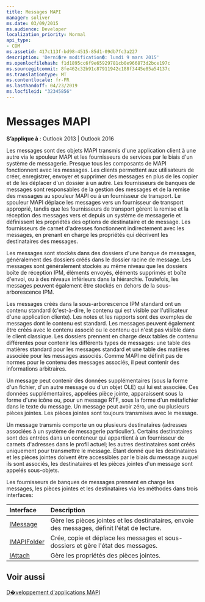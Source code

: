 ```yaml
---
title: Messages MAPI
manager: soliver
ms.date: 03/09/2015
ms.audience: Developer
localization_priority: Normal
api_type:
- COM
ms.assetid: 417c113f-bd98-4515-85d1-09db7fc3a227
description: 'Derni�re modification�: lundi 9 mars 2015'
ms.openlocfilehash: f1d1895cc6f9e65929781cb0e966873d2bce197c
ms.sourcegitcommit: 8fe462c32b91c87911942c188f3445e85a54137c
ms.translationtype: MT
ms.contentlocale: fr-FR
ms.lasthandoff: 04/23/2019
ms.locfileid: "32345856"
---
```

# <a name="mapi-messages"></a>Messages MAPI

  
  
**S’applique à** : Outlook 2013 | Outlook 2016 
  
Les messages sont des objets MAPI transmis d'une application client à une autre via le spouleur MAPI et les fournisseurs de services par le biais d'un système de messagerie. Presque tous les composants de MAPI fonctionnent avec les messages. Les clients permettent aux utilisateurs de créer, enregistrer, envoyer et supprimer des messages en plus de les copier et de les déplacer d'un dossier à un autre. Les fournisseurs de banques de messages sont responsables de la gestion des messages et de la remise des messages au spouleur MAPI ou à un fournisseur de transport. Le spouleur MAPI déplace les messages vers un fournisseur de transport approprié, tandis que les fournisseurs de transport gèrent la remise et la réception des messages vers et depuis un système de messagerie et définissent les propriétés des options de destinataire et de message. Les fournisseurs de carnet d'adresses fonctionnent indirectement avec les messages, en prenant en charge les propriétés qui décrivent les destinataires des messages.
  
Les messages sont stockés dans des dossiers d'une banque de messages, généralement des dossiers créés dans le dossier racine de message. Les messages sont généralement stockés au même niveau que les dossiers boîte de réception IPM, éléments envoyés, éléments supprimés et boîte d'envoi, ou à des niveaux inférieurs dans la hiérarchie. Toutefois, les messages peuvent également être stockés en dehors de la sous-arborescence IPM.
  
Les messages créés dans la sous-arborescence IPM standard ont un contenu standard (c'est-à-dire, le contenu qui est visible par l'utilisateur d'une application cliente). Les notes et les rapports sont des exemples de messages dont le contenu est standard. Les messages peuvent également être créés avec le contenu associé ou le contenu qui n'est pas visible dans le client classique. Les dossiers prennent en charge deux tables de contenu différentes pour contenir les différents types de messages: une table des matières standard pour les messages standard et une table des matières associée pour les messages associés. Comme MAPI ne définit pas de normes pour le contenu des messages associés, il peut contenir des informations arbitraires. 
  
Un message peut contenir des données supplémentaires (sous la forme d'un fichier, d'un autre message ou d'un objet OLE) qui lui est associée. Ces données supplémentaires, appelées pièce jointe, apparaissent sous la forme d'une icône ou, pour un message RTF, sous la forme d'un métafichier dans le texte du message. Un message peut avoir zéro, une ou plusieurs pièces jointes. Les pièces jointes sont toujours transmises avec le message.
  
Un message transmis comporte un ou plusieurs destinataires (adresses associées à un système de messagerie particulier). Certains destinataires sont des entrées dans un conteneur qui appartient à un fournisseur de carnets d'adresses dans le profil actuel; les autres destinataires sont créés uniquement pour transmettre le message. Étant donné que les destinataires et les pièces jointes doivent être accessibles par le biais du message auquel ils sont associés, les destinataires et les pièces jointes d'un message sont appelés sous-objets. 
  
Les fournisseurs de banques de messages prennent en charge les messages, les pièces jointes et les destinataires via les méthodes dans trois interfaces: 
  
|**Interface**|**Description**|
|:-----|:-----|
|[IMessage](imessageimapiprop.md) <br/> |Gère les pièces jointes et les destinataires, envoie des messages, définit l'état de lecture.  <br/> |
|[IMAPIFolder](imapifolderimapicontainer.md) <br/> |Crée, copie et déplace les messages et sous-dossiers et gère l'état des messages.  <br/> |
|[IAttach](iattachimapiprop.md) <br/> |Gère les propriétés des pièces jointes.  <br/> |
   
## <a name="see-also"></a>Voir aussi



[D�veloppement d'applications MAPI](mapi-application-development.md)

